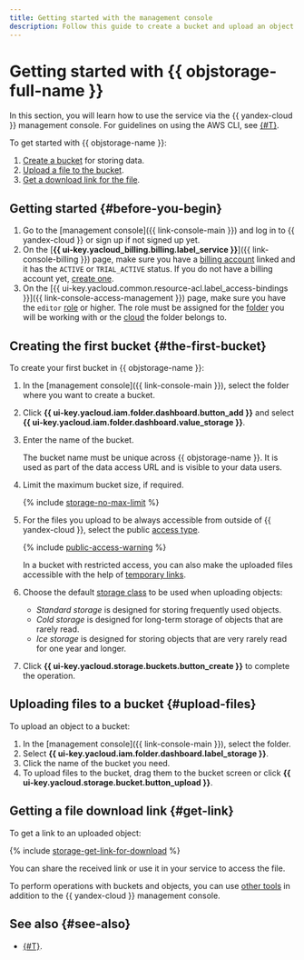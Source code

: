 ```yaml
---
title: Getting started with the management console
description: Follow this guide to create a bucket and upload an object to it using the management console.
---
```


# Getting started with {{ objstorage-full-name }}

In this section, you will learn how to use the service via the {{ yandex-cloud }} management console. For guidelines on using the AWS CLI, see [{#T}](./quickstart/quickstart-aws-cli.md).

To get started with {{ objstorage-name }}:

1. [Create a bucket](#the-first-bucket) for storing data.
1. [Upload a file to the bucket](#upload-files).
1. [Get a download link for the file](#get-link).


## Getting started {#before-you-begin}

1. Go to the [management console]({{ link-console-main }}) and log in to {{ yandex-cloud }} or sign up if not signed up yet.
1. On the [**{{ ui-key.yacloud_billing.billing.label_service }}**]({{ link-console-billing }}) page, make sure you have a [billing account](../billing/concepts/billing-account.md) linked and it has the `ACTIVE` or `TRIAL_ACTIVE` status. If you do not have a billing account yet, [create one](../billing/quickstart/index.md#create_billing_account).
1. On the [{{ ui-key.yacloud.common.resource-acl.label_access-bindings }}]({{ link-console-access-management }}) page, make sure you have the `editor` [role](../iam/roles-reference.md#editor) or higher. The role must be assigned for the [folder](../resource-manager/concepts/resources-hierarchy.md#folder) you will be working with or the [cloud](../resource-manager/concepts/resources-hierarchy.md#cloud) the folder belongs to.


## Creating the first bucket {#the-first-bucket}

To create your first bucket in {{ objstorage-name }}:

1. In the [management console]({{ link-console-main }}), select the folder where you want to create a bucket.
1. Click **{{ ui-key.yacloud.iam.folder.dashboard.button_add }}** and select **{{ ui-key.yacloud.iam.folder.dashboard.value_storage }}**.
1. Enter the name of the bucket.

   The bucket name must be unique across {{ objstorage-name }}. It is used as part of the data access URL and is visible to your data users.
1. Limit the maximum bucket size, if required.

   {% include [storage-no-max-limit](_includes_service/storage-no-max-limit.md) %}

1. For the files you upload to be always accessible from outside of {{ yandex-cloud }}, select the public [access type](concepts/bucket.md#bucket-access).

   {% include [public-access-warning](../_includes/storage/security/public-access-warning.md) %}

   In a bucket with restricted access, you can also make the uploaded files accessible with the help of [temporary links](./concepts/pre-signed-urls.md).

1. Choose the default [storage class](concepts/storage-class.md) to be used when uploading objects:
   * _Standard storage_ is designed for storing frequently used objects.
   * _Cold storage_ is designed for long-term storage of objects that are rarely read.
   * _Ice storage_ is designed for storing objects that are very rarely read for one year and longer.
1. Click **{{ ui-key.yacloud.storage.buckets.button_create }}** to complete the operation.

## Uploading files to a bucket {#upload-files}

To upload an object to a bucket:

1. In the [management console]({{ link-console-main }}), select the folder.
1. Select **{{ ui-key.yacloud.iam.folder.dashboard.label_storage }}**.
1. Click the name of the bucket you need.
1. To upload files to the bucket, drag them to the bucket screen or click **{{ ui-key.yacloud.storage.bucket.button_upload }}**.

## Getting a file download link {#get-link}

To get a link to an uploaded object:

{% include [storage-get-link-for-download](_includes_service/storage-get-link-for-download.md) %}

You can share the received link or use it in your service to access the file.

To perform operations with buckets and objects, you can use [other tools](tools/index.md) in addition to the {{ yandex-cloud }} management console.


## See also {#see-also}

* [{#T}](quickstart/quickstart-aws-cli.md).
